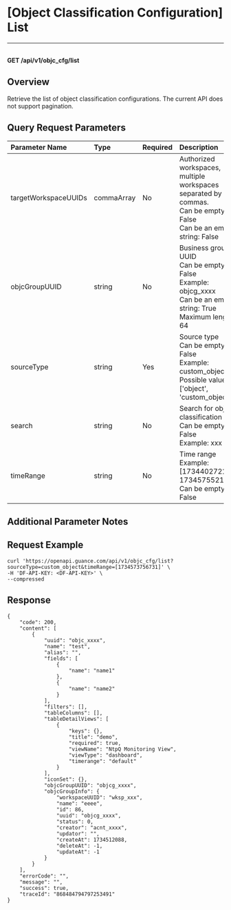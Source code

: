 # [Object Classification Configuration] List

---

<br />**GET /api/v1/objc_cfg/list**

## Overview
Retrieve the list of object classification configurations. The current API does not support pagination.

## Query Request Parameters

| Parameter Name           | Type        | Required | Description                                                                 |
|:---------------------|:----------|:-------|:---------------------------------------------------------------------------|
| targetWorkspaceUUIDs | commaArray | No     | Authorized workspaces, multiple workspaces separated by commas.<br>Can be empty: False <br>Can be an empty string: False <br> |
| objcGroupUUID         | string    | No     | Business group UUID<br>Can be empty: False <br>Example: objcg_xxxx <br>Can be an empty string: True <br>Maximum length: 64 <br> |
| sourceType            | string    | Yes    | Source type<br>Can be empty: False <br>Example: custom_object <br>Possible values: ['object', 'custom_object'] <br> |
| search                | string    | No     | Search for object classification name<br>Can be empty: False <br>Example: xxx <br> |
| timeRange             | string    | No     | Time range<br>Example: [1734402721237, 1734575521237] <br>Can be empty: False <br> |

## Additional Parameter Notes



## Request Example
```shell
curl 'https://openapi.guance.com/api/v1/objc_cfg/list?sourceType=custom_object&timeRange=[1734573756731]' \
-H 'DF-API-KEY: <DF-API-KEY>' \
--compressed
```


## Response
```shell
{
    "code": 200,
    "content": [
        {
            "uuid": "objc_xxxx",
            "name": "test",
            "alias": "",
            "fields": [
                {
                    "name": "name1"
                },
                {
                    "name": "name2"
                }
            ],
            "filters": [],
            "tableColumns": [],
            "tableDetailViews": [
                {
                    "keys": {},
                    "title": "demo",
                    "required": true,
                    "viewName": "NtpQ Monitoring View",
                    "viewType": "dashboard",
                    "timerange": "default"
                }
            ],
            "iconSet": {},
            "objcGroupUUID": "objcg_xxxx",
            "objcGroupInfo": {
                "workspaceUUID": "wksp_xxx",
                "name": "eeee",
                "id": 86,
                "uuid": "objcg_xxxx",
                "status": 0,
                "creator": "acnt_xxxx",
                "updator": "",
                "createAt": 1734512088,
                "deleteAt": -1,
                "updateAt": -1
            }
        }
    ],
    "errorCode": "",
    "message": "",
    "success": true,
    "traceId": "868484794797253491"
} 
```